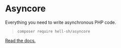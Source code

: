 # Asyncore

Everything you need to write asynchronous PHP code.

> `composer require hell-sh/asyncore`

[Read the docs.](https://hell-sh.github.io/pas/namespacepas.html)
